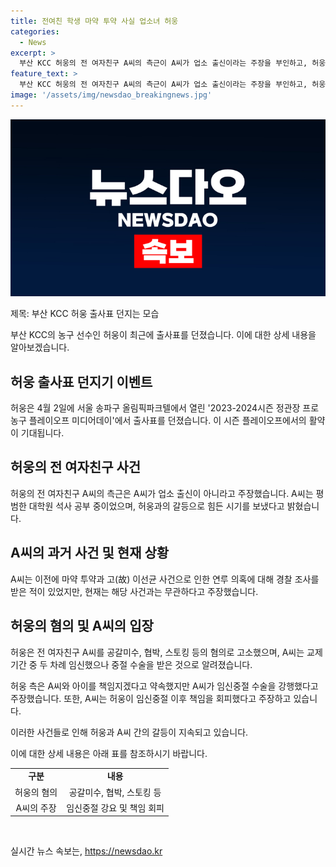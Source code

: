 ```yaml
---
title: 전여친 학생 마약 투약 사실 업소녀 허웅
categories:
  - News
excerpt: >
  부산 KCC 허웅의 전 여자친구 A씨의 측근이 A씨가 업소 출신이라는 주장을 부인하고, 허웅과의 갈등으로 어려움을 겪고 있다고 설명했습니다. A씨는 이선균 사건과는 무관하며, 임신 중절에 대한 허웅의 강요 주장과 관련하여 허웅의 책임 회피를 주장하고 있습니다. 충격으로 정신건강의학과 치료를 받고 있으며, 임신 중절 이후 허웅이 책임을 회피하고 금액을 요구했다는 주장을 부인했습니다. A씨는 평범한 대학원 석사 공부 중이며, 현재의 사건은 끝났다는 입장을 전했습니다.
feature_text: >
  부산 KCC 허웅의 전 여자친구 A씨의 측근이 A씨가 업소 출신이라는 주장을 부인하고, 허웅과의 갈등으로 어려움을 겪고 있다고 설명했습니다. A씨는 이선균 사건과는 무관하며, 임신 중절에 대한 허웅의 강요 주장과 관련하여 허웅의 책임 회피를 주장하고 있습니다. 충격으로 정신건강의학과 치료를 받고 있으며, 임신 중절 이후 허웅이 책임을 회피하고 금액을 요구했다는 주장을 부인했습니다. A씨는 평범한 대학원 석사 공부 중이며, 현재의 사건은 끝났다는 입장을 전했습니다.
image: '/assets/img/newsdao_breakingnews.jpg'
---
```


<p><img src="/assets/img/newsdao_breakingnews.jpg" alt="bookingtag 속보" /></p>

<p>제목: 부산 KCC 허웅 출사표 던지는 모습</p>

<p>부산 KCC의 농구 선수인 허웅이 최근에 출사표를 던졌습니다. 이에 대한 상세 내용을 알아보겠습니다. </p>

<h2 data-ke-size="size26">허웅 출사표 던지기 이벤트</h2>

<p>허웅은 4월 2일에 서울 송파구 올림픽파크텔에서 열린 '2023-2024시즌 정관장 프로농구 플레이오프 미디어데이'에서 출사표를 던졌습니다. 이 시즌 플레이오프에서의 활약이 기대됩니다.</p>

<h2 data-ke-size="size26">허웅의 전 여자친구 사건</h2>

<p>허웅의 전 여자친구 A씨의 측근은 A씨가 업소 출신이 아니라고 주장했습니다. A씨는 평범한 대학원 석사 공부 중이었으며, 허웅과의 갈등으로 힘든 시기를 보냈다고 밝혔습니다.</p>

<h2 data-ke-size="size26">A씨의 과거 사건 및 현재 상황</h2>

<p>A씨는 이전에 마약 투약과 고(故) 이선균 사건으로 인한 연루 의혹에 대해 경찰 조사를 받은 적이 있었지만, 현재는 해당 사건과는 무관하다고 주장했습니다.</p>

<h2 data-ke-size="size26">허웅의 혐의 및 A씨의 입장</h2>

<p>허웅은 전 여자친구 A씨를 공갈미수, 협박, 스토킹 등의 혐의로 고소했으며, A씨는 교제 기간 중 두 차례 임신했으나 중절 수술을 받은 것으로 알려졌습니다.</p>

<p>허웅 측은 A씨와 아이를 책임지겠다고 약속했지만 A씨가 임신중절 수술을 강행했다고 주장했습니다. 또한, A씨는 허웅이 임신중절 이후 책임을 회피했다고 주장하고 있습니다. </p>

<p>이러한 사건들로 인해 허웅과 A씨 간의 갈등이 지속되고 있습니다.</p>

<p>이에 대한 상세 내용은 아래 표를 참조하시기 바랍니다.</p>

<table>
    <tr>
        <td style="text-align: center; height: 17px;"><b>구분</b></td>
        <td style="text-align: center; height: 17px;"><b>내용</b></td>
    </tr>
    <tr>
        <td style="text-align: center; height: 17px;">허웅의 혐의</td>
        <td style="text-align: center; height: 17px;">공갈미수, 협박, 스토킹 등</td>
    </tr>
    <tr>
        <td style="text-align: center; height: 17px;">A씨의 주장</td>
        <td style="text-align: center; height: 17px;">임신중절 강요 및 책임 회피</td>
    </tr>
</table>

<p data-ke-size="size16">&nbsp;</p>
실시간 뉴스 속보는, <a href="https://newsdao.kr" rel="dofollow">https://newsdao.kr</a>


